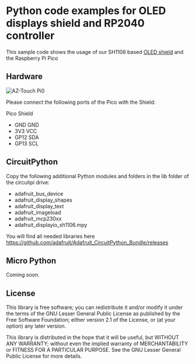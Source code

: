 # Python code examples for OLED displays shield and RP2040 controller
This sample code shows the usage of our SH1106 based [OLED shield](https://www.hwhardsoft.de/english/projects/display-shield/) and the Raspberry Pi Pico

## Hardware

![AZ-Touch Pi0](https://user-images.githubusercontent.com/3049858/79135621-eef4f080-7daf-11ea-97a6-8760266a50bb.jpg)

Please connect the following ports of the Pico with the Shield:

Pico    Shield
* GND   GND
* 3V3   VCC
* GP12  SDA
* GP13  SCL



## CircuitPython

Copy the following additional Python modules and folders in the lib folder of the circuitpi drive:

* adafruit_bus_device
* adafruit_display_shapes
* adafruit_display_text
* adafruit_imageload
* adafruit_mcp230xx
* adafruit_displayio_sh1106.mpy

You will find all needed libraries here https://github.com/adafruit/Adafruit_CircuitPython_Bundle/releases


## Micro Python

Coming soon.


## License

This library is free software; you can redistribute it and/or
modify it under the terms of the GNU Lesser General Public
License as published by the Free Software Foundation; either
version 2.1 of the License, or (at your option) any later version.

This library is distributed in the hope that it will be useful,
but WITHOUT ANY WARRANTY; without even the implied warranty of
MERCHANTABILITY or FITNESS FOR A PARTICULAR PURPOSE.  See the GNU
Lesser General Public License for more details.

